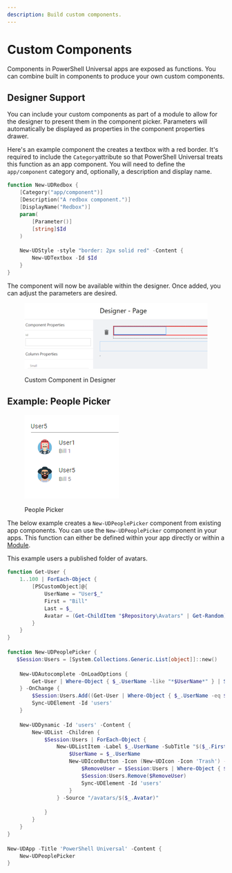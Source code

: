 ```yaml
---
description: Build custom components.
---
```


# Custom Components

Components in PowerShell Universal apps are exposed as functions. You can combine built in components to produce your own custom components.&#x20;

## Designer Support

You can include your custom components as part of a module to allow for the designer to present them in the component picker. Parameters will automatically be displayed as properties in the component properties drawer.&#x20;

Here's an example component the creates a textbox with a red border. It's required to include the `Category`attribute so that PowerShell Universal treats this function as an app component. You will need to define the `app/component` category and, optionally, a description and display name.

```powershell
function New-UDRedbox {
    [Category("app/component")]
    [Description("A redbox component.")]
    [DisplayName("Redbox")]
    param(
        [Parameter()]
        [string]$Id
    )

    New-UDStyle -style "border: 2px solid red" -Content {
        New-UDTextbox -Id $Id
    }
}
```

The component will now be available within the designer. Once added, you can adjust the parameters are desired.&#x20;

<figure><img src="../../../.gitbook/assets/image (425).png" alt=""><figcaption><p>Custom Component in Designer</p></figcaption></figure>

## Example: People Picker

<figure><img src="../../../.gitbook/assets/image (506).png" alt=""><figcaption><p>People Picker</p></figcaption></figure>

The below example creates a `New-UDPeoplePicker` component from existing app components. You can use the `New-UDPeoplePicker` component in your apps. This function can either be defined within your app directly or within a [Module](../../../platform/modules.md).

This example users a published folder of avatars.&#x20;

```powershell
function Get-User {
    1..100 | ForEach-Object {
        [PSCustomObject]@{
            UserName = "User$_"
            First = "Bill"
            Last = $_
            Avatar = (Get-ChildItem "$Repository\Avatars" | Get-Random).Name
        }
    }
}

function New-UDPeoplePicker {
   $Session:Users = [System.Collections.Generic.List[object]]::new()

    New-UDAutocomplete -OnLoadOptions {
        Get-User | Where-Object { $_.UserName -like "*$UserName*" } | Select-Object -First 5 -ExpandProperty 'UserName' | ConvertTo-Json 
    } -OnChange {
        $Session:Users.Add((Get-User | Where-Object { $_.UserName -eq $EventData })) | Out-Null
        Sync-UDElement -Id 'users'
    }

    New-UDDynamic -Id 'users' -Content {
        New-UDList -Children {
            $Session:Users | ForEach-Object {
                New-UDListItem -Label $_.UserName -SubTitle "$($_.First) $($_.Last)" -AvatarType 'Avatar' -SecondaryAction {
                    $UserName = $_.UserName
                    New-UDIconButton -Icon (New-UDIcon -Icon 'Trash') -OnClick {
                        $RemoveUser = $Session:Users | Where-Object { $_.UserName -eq $UserName }
                        $Session:Users.Remove($RemoveUser) 
                        Sync-UDElement -Id 'users'
                    }
                } -Source "/avatars/$($_.Avatar)"

            }    
        }
    }
}

New-UDApp -Title 'PowerShell Universal' -Content {
    New-UDPeoplePicker
}
```
